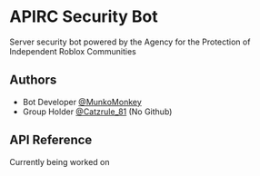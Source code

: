 
# APIRC Security Bot

Server security bot powered by the Agency for the Protection of Independent Roblox Communities 

## Authors

- Bot Developer [@MunkoMonkey](https://github.com/azuremyer)
- Group Holder [@Catzrule_81](https://github.com) (No Github)

## API Reference
 
 Currently being worked on 
